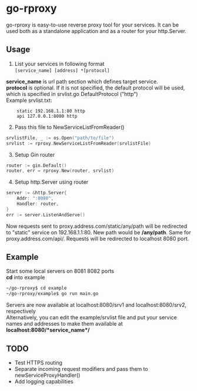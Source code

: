 # go-rproxy
go-rproxy is easy-to-use reverse proxy tool for your services. It can be used both as a standalone application and as a router for your http.Server.

## Usage
1. List your services in following format  
`
[service_name] [address] *[protocol]
`  
  
**service_name** is url path section which defines target service.  
**protocol** is optional. If it is not specified, the default protocol will be used, which is specified in srvlist.go DefaultProtocol ("http")  
Example srvlist.txt:
```
    static 192.168.1.1:80 http
    api 127.0.0.1:8080 http
```
2. Pass this file to NewServiceListFromReader() 
```go
srvlistFile, _ := os.Open("path/to/file")
srvlist := rproxy.NewServiceListFromReader(srvlistFile)
```
3. Setup Gin router
```go
router := gin.Default()
router, err = rproxy.New(router, srvlist)
```
4. Setup http.Server using router
```go
server := &http.Server{
	Addr: ":8080",
	Handler: router,
}
err := server.ListenAndServe()
```

Now requests sent to proxy.address.com/static/any/path will be redirected to "static" service on 192.168.1.1:80. New path would be **/any/path**.
Same for proxy.address.com/api/. Requests will be redirected to localhost 8080 port. 

## Example
Start some local servers on 8081 8082 ports  
**cd** into example
```bash
~/go-rproxy$ cd example
~/go-rproxy/example$ go run main.go
```
Servers are now available at localhost:8080/srv1 and localhost:8080/srv2, respectively  
Alternatively, you can edit the example/srvlist file and put your service names and addresses to make them available at **localhost:8080/\*service_name\*/**  


## TODO
- Test HTTPS routing
- Separate incoming request modifiers and pass them to newServiceProxyHandler()
- Add logging capabilities

